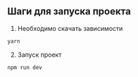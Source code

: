 ## Шаги для запуска проекта

1. Необходимо скачать зависимости

```bash
yarn
```

2. Запуск проект

```bash
npm run dev
```
